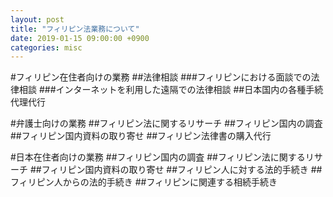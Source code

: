 ```yaml
---
layout: post
title: "フィリピン法業務について"
date: 2019-01-15 09:00:00 +0900
categories: misc
---
```


#フィリピン在住者向けの業務
##法律相談
###フィリピンにおける面談での法律相談
###インターネットを利用した遠隔での法律相談
##日本国内の各種手続代理代行

#弁護士向けの業務
##フィリピン法に関するリサーチ
##フィリピン国内の調査
##フィリピン国内資料の取り寄せ
##フィリピン法律書の購入代行

#日本在住者向けの業務
##フィリピン国内の調査
##フィリピン法に関するリサーチ
##フィリピン国内資料の取り寄せ
##フィリピン人に対する法的手続き
##フィリピン人からの法的手続き
##フィリピンに関連する相続手続き
